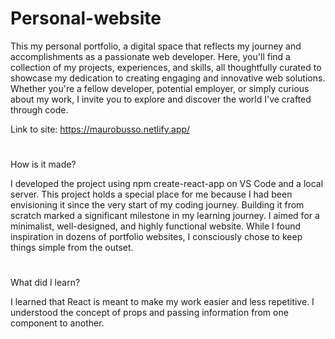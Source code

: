 # Personal-website

This my personal portfolio, a digital space that reflects my journey and accomplishments as a passionate web developer. Here, you'll find a collection of my projects, experiences, and skills, all thoughtfully curated to showcase my dedication to creating engaging and innovative web solutions. Whether you're a fellow developer, potential employer, or simply curious about my work, I invite you to explore and discover the world I've crafted through code.

Link to site: https://maurobusso.netlify.app/

#

How is it made?

I developed the project using npm create-react-app on VS Code and a local server. This project holds a special place for me because I had been envisioning it since the very start of my coding journey. Building it from scratch marked a significant milestone in my learning journey. I aimed for a minimalist, well-designed, and highly functional website. While I found inspiration in dozens of portfolio websites, I consciously chose to keep things simple from the outset.

#

What did I learn?

I learned that React is meant to make my work easier and less repetitive. I understood the concept of props and passing information from one component to another.



